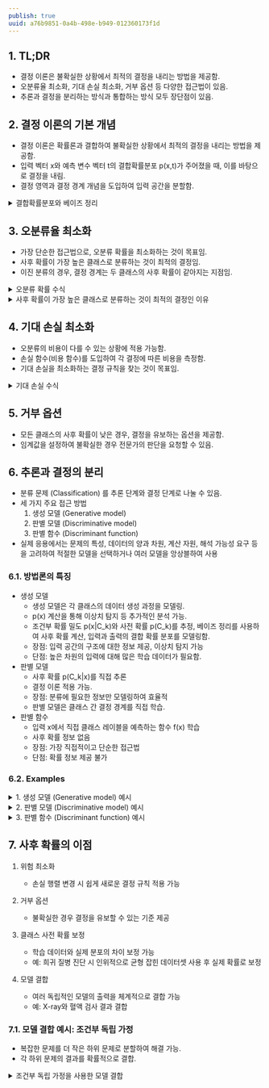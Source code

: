 ```yaml
---
publish: true
uuid: a76b9851-0a4b-498e-b949-012360173f1d
---
```


## 1. TL;DR

- 결정 이론은 불확실한 상황에서 최적의 결정을 내리는 방법을 제공함.
- 오분류율 최소화, 기대 손실 최소화, 거부 옵션 등 다양한 접근법이 있음.
- 추론과 결정을 분리하는 방식과 통합하는 방식 모두 장단점이 있음.

## 2. 결정 이론의 기본 개념

- 결정 이론은 확률론과 결합하여 불확실한 상황에서 최적의 결정을 내리는 방법을 제공함.
- 입력 벡터 x와 예측 변수 벡터 t의 결합확률분포 p(x,t)가 주어졌을 때, 이를 바탕으로 결정을 내림.
- 결정 영역과 결정 경계 개념을 도입하여 입력 공간을 분할함.

<details markdown="1">
<summary>결합확률분포와 베이즈 정리</summary>

결합확률분포 p(x,t)는 다음과 같이 베이즈 정리를 통해 표현할 수 있음:

$$
p(t|x) = \frac{p(t) \cdot p(x|t)}{p(x)} = \frac{p(x,t)}{p(x)}
$$

여기서 p(t|x)는 사후확률, p(t)는 사전확률, p(x|t)는 우도, p(x)는 증거임.
</details>

## 3. 오분류율 최소화

- 가장 단순한 접근법으로, 오분류 확률을 최소화하는 것이 목표임.
- 사후 확률이 가장 높은 클래스로 분류하는 것이 최적의 결정임.
- 이진 분류의 경우, 결정 경계는 두 클래스의 사후 확률이 같아지는 지점임.

<details markdown="1">
<summary>오분류 확률 수식</summary>

오분류 확률은 다음과 같이 표현할 수 있음:

$$
p(\text{mistake}) = P(x \in \mathcal{R_1}, \mathcal{C_2}) + P(x \in \mathcal{R_2}, \mathcal{C_1})
$$

$$
= \int_{\mathcal{R_1}} p(x, \mathcal{C_2})dx + \int_{\mathcal{R_2}} p(x, \mathcal{C_1})dx
$$

여기서 $\mathcal{R_1}$과 $\mathcal{R_2}$는 각각 클래스 1과 2에 대한 결정 영역임.
</details>

<details markdown="1">
<summary>사후 확률이 가장 높은 클래스로 분류하는 것이 최적의 결정인 이유</summary>

- 오분류 확률 정의 - 오분류 확률은 잘못 분류된 데이터의 확률
- 오분류 확률은 다음과 같이 표현됨
    - $p(\text{mistake}) = \sum_{k} \int_{R_k} \sum_{j \neq k} p(C_j, x) dx$
- 최적화 목표: 오분류 확률을 최소화하는 결정 규칙을 찾는 것이 목표.
- 적분 내부 최소화:
    - 각 x에 대해 적분 내부를 최소화하면 전체 적분도 최소화된다.
    - 즉, 각 x에 대해 다음을 최소화해야 함
        - $\sum_{j \neq k} p(C_j, x)$
- 전체 확률의 법칙 적용
    - $\sum_{j} p(C_j, x) = p(x)$
    - 따라서, $\sum_{j \neq k} p(C_j, x) = p(x) - p(C_k, x)$
- 최소화 조건:
    - $p(x) - p(C_k, x)$를 최소화하는 것은 $p(C_k, x)$를 최대화하는 것과 동일
- 베이즈 정리 적용:
    - $p(C_k, x) = p(C_k|x)p(x)$
    - 여기서 $p(x)$는 모든 클래스에 대해 동일하므로, $p(C_k|x)$를 최대화하는 것이 곧 $p(C_k, x)$를 최대화하는 것과 같다.
- 결론:
    - 따라서, 각 x에 대해 사후 확률 $p(C_k|x)$가 가장 높은 클래스 k로 분류하는 것이 오분류 확률을 최소화하는 최적의 결정.

이 증명은 각 데이터 포인트에 대해 가장 높은 사후 확률을 가진 클래스를 선택함으로써 전체적인 오분류 확률을 최소화할 수 있음을 보여준다.
이는 직관적으로도 이해할 수 있는데, 각 결정에서 가장 가능성 있는 선택을 하면 전체적으로 실수를 최소화할 수 있기 때문
</details>

## 4. 기대 손실 최소화

- 오분류의 비용이 다를 수 있는 상황에 적용 가능함.
- 손실 함수(비용 함수)를 도입하여 각 결정에 따른 비용을 측정함.
- 기대 손실을 최소화하는 결정 규칙을 찾는 것이 목표임.

<details markdown="1">
<summary>기대 손실 수식</summary>

기대 손실은 다음과 같이 표현할 수 있음:

$$
\mathbb{E}[L] = \sum_k \sum_j \int_{\mathcal{R_j}} L_{kj} \cdot p(x, \mathcal{C_k})dx
$$

여기서 $L_{kj}$는 실제 클래스가 k일 때 j로 분류할 경우의 손실임.

최적의 결정 규칙은 다음 값을 최소화하는 j를 선택하는 것임:

$$
\sum_k L_{kj} p(\mathcal{C_k}|x)
$$
</details>

## 5. 거부 옵션

- 모든 클래스의 사후 확률이 낮은 경우, 결정을 유보하는 옵션을 제공함.
- 임계값을 설정하여 불확실한 경우 전문가의 판단을 요청할 수 있음.

## 6. 추론과 결정의 분리

- 분류 문제 (Classification) 를 추론 단계와 결정 단계로 나눌 수 있음.
- 세 가지 주요 접근 방법
    1. 생성 모델 (Generative model)
    2. 판별 모델 (Discriminative model)
    3. 판별 함수 (Discriminant function)
- 실제 응용에서는 문제의 특성, 데이터의 양과 차원, 계산 자원, 해석 가능성 요구 등을 고려하여 적절한 모델을 선택하거나 여러 모델을 앙상블하여 사용

### 6.1. 방법론의 특징

- 생성 모델
    - 생성 모델은 각 클래스의 데이터 생성 과정을 모델링.
    - p(x) 계산을 통해 이상치 탐지 등 추가적인 분석 가능.
    - 조건부 확률 밀도 p(x|C_k)와 사전 확률 p(C_k)를 추정, 베이즈 정리를 사용하여 사후 확률 계산, 입력과 출력의 결합 확률 분포를 모델링함.
    - 장점: 입력 공간의 구조에 대한 정보 제공, 이상치 탐지 가능
    - 단점: 높은 차원의 입력에 대해 많은 학습 데이터가 필요함.
- 판별 모델
    - 사후 확률 p(C_k|x)를 직접 추론
    - 결정 이론 적용 가능.
    - 장점: 분류에 필요한 정보만 모델링하여 효율적
    - 판별 모델은 클래스 간 결정 경계를 직접 학습.
- 판별 함수
    - 입력 x에서 직접 클래스 레이블을 예측하는 함수 f(x) 학습
    - 사후 확률 정보 없음
    - 장점: 가장 직접적이고 단순한 접근법
    - 단점: 확률 정보 제공 불가

### 6.2. Examples

<details markdown="1">
<summary>1. 생성 모델 (Generative model) 예시</summary>

- 나이브 베이즈 분류기
    - 스팸(S)과 정상(H) 이메일의 비율 계산: p(S), p(H)
    - 각 단어가 스팸과 정상 이메일에 나타날 확률 계산: p(word|S), p(word|H)
    - 새 이메일에 대해 p(S|email) vs p(H|email) 비교

     ```python
     def classify_email(email, word_probs, p_spam):
         log_prob_spam = log(p_spam)
         log_prob_ham = log(1 - p_spam)
         for word in email:
             if word in word_probs:
                 log_prob_spam += log(word_probs[word][0])
                 log_prob_ham += log(word_probs[word][1])
         return log_prob_spam > log_prob_ham
     ```

- 가우시안 판별 분석 (이미지 분류)
    - 각 클래스의 평균과 공분산 행렬 계산
    - 새 이미지에 대해 각 클래스의 확률 밀도 계산
    - 가장 높은 확률을 가진 클래스 선택

     ```python
     from scipy.stats import multivariate_normal

     def classify_image(image, means, covs, priors):
         probs = [multivariate_normal.pdf(image, mean=mu, cov=cov) * prior
                  for mu, cov, prior in zip(means, covs, priors)]
         return np.argmax(probs)
     ```

</details>

<details markdown="1">
<summary>2. 판별 모델 (Discriminative model) 예시</summary>

- 로지스틱 회귀
    - 각 클래스에 대한 로지스틱 함수 학습
    - 새 이미지에 대해 각 클래스의 확률 계산
    - 가장 높은 확률을 가진 클래스 선택

     ```python
     from sklearn.linear_model import LogisticRegression

     model = LogisticRegression()
     model.fit(X_train, y_train)
     probabilities = model.predict_proba(X_test)
     predictions = model.predict(X_test)
     ```

- 신경망
    - 다층 퍼셉트론 구조 정의
    - 손실 함수로 크로스 엔트로피 사용
    - 역전파를 통한 가중치 학습
    - 소프트맥스 함수로 클래스 확률 출력

    - 코드 스니펫 (PyTorch 사용):

     ```python
     import torch.nn as nn

     class DigitClassifier(nn.Module):
         def __init__(self):
             super().__init__()
             self.model = nn.Sequential(
                 nn.Linear(784, 128),
                 nn.ReLU(),
                 nn.Linear(128, 10)
             )

         def forward(self, x):
             return self.model(x)

     model = DigitClassifier()
     criterion = nn.CrossEntropyLoss()
     optimizer = torch.optim.Adam(model.parameters())
     ```

</details>

<details markdown="1">
<summary>3. 판별 함수 (Discriminant function) 예시</summary>

- 결정 트리
    - 특성을 기반으로 트리 구조 생성
    - 각 노드에서 가장 정보 이득이 높은 특성으로 분할
    - 리프 노드에 도달할 때까지 반복
    - 새 데이터의 클래스는 해당 리프 노드의 다수 클래스로 결정

     ```python
     from sklearn.tree import DecisionTreeClassifier

     model = DecisionTreeClassifier()
     model.fit(X_train, y_train)
     predictions = model.predict(X_test)
     ```

- K-최근접 이웃 (K-NN)
    - 새로운 데이터 포인트와 모든 훈련 데이터 간의 거리 계산
    - 가장 가까운 K개의 이웃 선택
    - 다수결로 클래스 결정

     ```python
     from sklearn.neighbors import KNeighborsClassifier

     model = KNeighborsClassifier(n_neighbors=3)
     model.fit(X_train, y_train)
     predictions = model.predict(X_test)
     ```

</details>

## 7. 사후 확률의 이점

1. 위험 최소화
    - 손실 행렬 변경 시 쉽게 새로운 결정 규칙 적용 가능

2. 거부 옵션
    - 불확실한 경우 결정을 유보할 수 있는 기준 제공

3. 클래스 사전 확률 보정
    - 학습 데이터와 실제 분포의 차이 보정 가능
    - 예: 희귀 질병 진단 시 인위적으로 균형 잡힌 데이터셋 사용 후 실제 확률로 보정

4. 모델 결합
    - 여러 독립적인 모델의 출력을 체계적으로 결합 가능
    - 예: X-ray와 혈액 검사 결과 결합

### 7.1. 모델 결합 예시: 조건부 독립 가정

- 복잡한 문제를 더 작은 하위 문제로 분할하여 해결 가능.
- 각 하위 문제의 결과를 확률적으로 결합.

<details markdown="1">
<summary>조건부 독립 가정을 사용한 모델 결합</summary>

X-ray 이미지(x_I)와 혈액 검사(x_B) 데이터가 주어졌을 때:

1. 조건부 독립 가정:
   $$p(x_I, x_B | C_k) = p(x_I | C_k)p(x_B | C_k)$$

2. 베이즈 정리 적용:
   $$p(C_k | x_I, x_B) \propto p(x_I, x_B | C_k)p(C_k)$$

3. 조건부 독립 가정 적용:
   $$p(C_k | x_I, x_B) \propto p(x_I | C_k)p(x_B | C_k)p(C_k)$$

4. 다시 베이즈 정리 사용:
   $$p(C_k | x_I, x_B) \propto \frac{p(C_k | x_I)p(C_k | x_B)}{p(C_k)}$$

이는 naive Bayes 모델의 한 예시임.
주의: 결합 주변 분포 p(x_I, x_B)는 여전히 인수분해되지 않음.
</details>